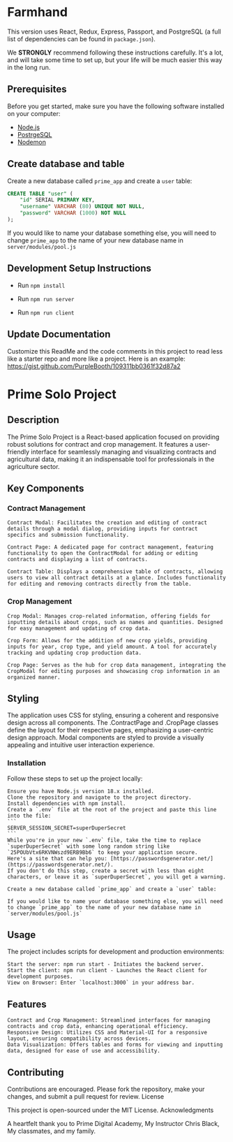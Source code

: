 # Farmhand
This version uses React, Redux, Express, Passport, and PostgreSQL (a full list of dependencies can be found in `package.json`).

We **STRONGLY** recommend following these instructions carefully. It's a lot, and will take some time to set up, but your life will be much easier this way in the long run.

## Prerequisites

Before you get started, make sure you have the following software installed on your computer:

- [Node.js](https://nodejs.org/en/)
- [PostrgeSQL](https://www.postgresql.org/)
- [Nodemon](https://nodemon.io/)

## Create database and table

Create a new database called `prime_app` and create a `user` table:

```SQL
CREATE TABLE "user" (
    "id" SERIAL PRIMARY KEY,
    "username" VARCHAR (80) UNIQUE NOT NULL,
    "password" VARCHAR (1000) NOT NULL
);
```

If you would like to name your database something else, you will need to change `prime_app` to the name of your new database name in `server/modules/pool.js`

## Development Setup Instructions

- Run `npm install`

- Run `npm run server`
- Run `npm run client`


## Update Documentation

Customize this ReadMe and the code comments in this project to read less like a starter repo and more like a project. Here is an example: https://gist.github.com/PurpleBooth/109311bb0361f32d87a2

<!-- Break -->

# Prime Solo Project
## Description

The Prime Solo Project is a React-based application focused on providing robust solutions for contract and crop management. It features a user-friendly interface for seamlessly managing and visualizing contracts and agricultural data, making it an indispensable tool for professionals in the agriculture sector.

## Key Components
### Contract Management

    Contract Modal: Facilitates the creation and editing of contract details through a modal dialog, providing inputs for contract specifics and submission functionality.

    Contract Page: A dedicated page for contract management, featuring functionality to open the ContractModal for adding or editing contracts and displaying a list of contracts.

    Contract Table: Displays a comprehensive table of contracts, allowing users to view all contract details at a glance. Includes functionality for editing and removing contracts directly from the table.

### Crop Management

    Crop Modal: Manages crop-related information, offering fields for inputting details about crops, such as names and quantities. Designed for easy management and updating of crop data.

    Crop Form: Allows for the addition of new crop yields, providing inputs for year, crop type, and yield amount. A tool for accurately tracking and updating crop production data.

    Crop Page: Serves as the hub for crop data management, integrating the CropModal for editing purposes and showcasing crop information in an organized manner.

## Styling

The application uses CSS for styling, ensuring a coherent and responsive design across all components. The .ContractPage and .CropPage classes define the layout for their respective pages, emphasizing a user-centric design approach. Modal components are styled to provide a visually appealing and intuitive user interaction experience.

### Installation

Follow these steps to set up the project locally:

    Ensure you have Node.js version 18.x installed.
    Clone the repository and navigate to the project directory.
    Install dependencies with npm install.
    Create a `.env` file at the root of the project and paste this line into the file:
    ```
    SERVER_SESSION_SECRET=superDuperSecret
    ```
    While you're in your new `.env` file, take the time to replace `superDuperSecret` with some long random string like `25POUbVtx6RKVNWszd9ERB9Bb6` to keep your application secure. 
    Here's a site that can help you: [https://passwordsgenerator.net/](https://passwordsgenerator.net/). 
    If you don't do this step, create a secret with less than eight characters, or leave it as `superDuperSecret`, you will get a warning.

    Create a new database called `prime_app` and create a `user` table:

    If you would like to name your database something else, you will need to change `prime_app` to the name of your new database name in `server/modules/pool.js`

## Usage

The project includes scripts for development and production environments:

    Start the server: npm run start - Initiates the backend server.
    Start the client: npm run client - Launches the React client for development purposes.
    View on Browser: Enter `localhost:3000` in your address bar. 

## Features

    Contract and Crop Management: Streamlined interfaces for managing contracts and crop data, enhancing operational efficiency.
    Responsive Design: Utilizes CSS and Material-UI for a responsive layout, ensuring compatibility across devices.
    Data Visualization: Offers tables and forms for viewing and inputting data, designed for ease of use and accessibility.

## Contributing

Contributions are encouraged. Please fork the repository, make your changes, and submit a pull request for review.
License

This project is open-sourced under the MIT License.
Acknowledgments

A heartfelt thank you to Prime Digital Academy, My Instructor Chris Black, My classmates, and my family. 
